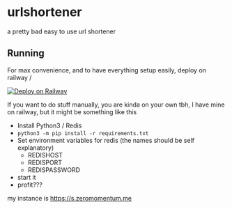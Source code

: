 # urlshortener

a pretty bad easy to use url shortener

## Running

For max convenience, and to have everything setup easily, deploy on railway \/

[![Deploy on Railway](https://railway.app/button.svg)](https://railway.app/new/template?template=https%3A%2F%2Fgithub.com%2Fzeromomentum121%2Furlshortener&plugins=redis&envs=PASSWORD&optionalEnvs=PASSWORD&PASSWORDDesc=your+custom+password+for+the+url+shortener)

If you want to do stuff manually, you are kinda on your own tbh, I have mine on railway, but it might be something like this

- Install Python3 / Redis
- `python3 -m pip install -r requirements.txt`
- Set environment variables for redis (the names should be self explanatory)
  - REDISHOST 
  - REDISPORT
  - REDISPASSWORD
- start it
- profit???

my instance is https://s.zeromomentum.me
